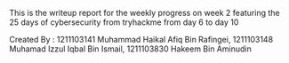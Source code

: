 This is the writeup report for the weekly progress on week 2 featuring the 25 days of cybersecurity from tryhackme from day 6 to day 10

Created By :
1211103141 Muhammad Haikal Afiq Bin Rafingei, 
1211103148 Muhamad Izzul Iqbal Bin Ismail, 
1211103830 Hakeem Bin Aminudin

